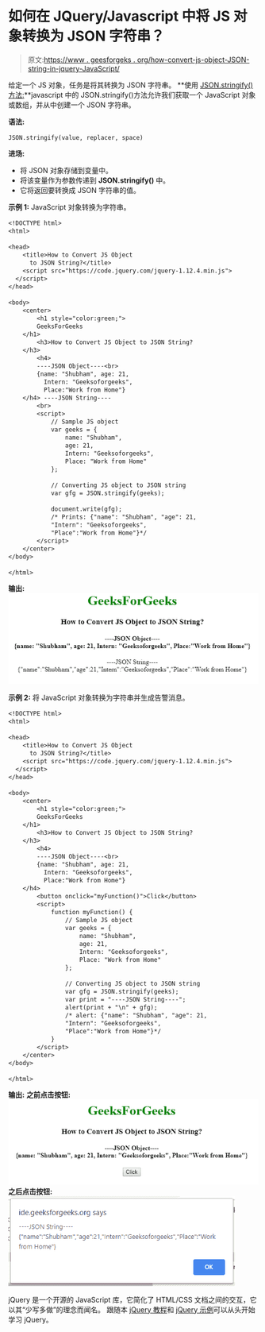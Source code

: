 # 如何在 JQuery/Javascript 中将 JS 对象转换为 JSON 字符串？

> 原文:[https://www . geesforgeks . org/how-convert-js-object-JSON-string-in-jquery-JavaScript/](https://www.geeksforgeeks.org/how-to-convert-js-object-to-json-string-in-jquery-javascript/)

给定一个 JS 对象，任务是将其转换为 JSON 字符串。
**使用 [JSON.stringify()方法:](https://www.geeksforgeeks.org/javascript-json-stringify-with-examples/)**javascript 中的 JSON.stringify()方法允许我们获取一个 JavaScript 对象或数组，并从中创建一个 JSON 字符串。

**语法:**

```
JSON.stringify(value, replacer, space)
```

**进场:**

*   将 JSON 对象存储到变量中。
*   将该变量作为参数传递到 **JSON.stringify()** 中。
*   它将返回要转换成 JSON 字符串的值。

**示例 1:** JavaScript 对象转换为字符串。

```
<!DOCTYPE html>
<html>

<head>
    <title>How to Convert JS Object
      to JSON String?</title>
    <script src="https://code.jquery.com/jquery-1.12.4.min.js">
  </script>
</head>

<body>
    <center>
        <h1 style="color:green;"> 
        GeeksForGeeks 
    </h1>
        <h3>How to Convert JS Object to JSON String?
    </h3>
        <h4>
        ----JSON Object----<br>
        {name: "Shubham", age: 21,
          Intern: "Geeksoforgeeks",
          Place:"Work from Home"}
    </h4> ----JSON String----
        <br>
        <script>
            // Sample JS object
            var geeks = {
                name: "Shubham",
                age: 21,
                Intern: "Geeksoforgeeks",
                Place: "Work from Home"
            };

            // Converting JS object to JSON string
            var gfg = JSON.stringify(geeks);

            document.write(gfg);
            /* Prints: {"name": "Shubham", "age": 21,
            "Intern": "Geeksoforgeeks",
            "Place":"Work from Home"}*/
        </script>
    </center>
</body>

</html>
```

**输出:**
![](img/478102e7910f8c16595cb869c2c7e608.png)

**示例 2:** 将 JavaScript 对象转换为字符串并生成告警消息。

```
<!DOCTYPE html>
<html>

<head>
    <title>How to Convert JS Object 
      to JSON String?</title>
    <script src="https://code.jquery.com/jquery-1.12.4.min.js">
  </script>
</head>

<body>
    <center>
        <h1 style="color:green;"> 
        GeeksForGeeks 
    </h1>
        <h3>How to Convert JS Object to JSON String?
    </h3>
        <h4>
        ----JSON Object----<br>
        {name: "Shubham", age: 21,
          Intern: "Geeksoforgeeks",
          Place:"Work from Home"}
    </h4>
        <button onclick="myFunction()">Click</button>
        <script>
            function myFunction() {
                // Sample JS object
                var geeks = {
                    name: "Shubham",
                    age: 21,
                    Intern: "Geeksoforgeeks",
                    Place: "Work from Home"
                };

                // Converting JS object to JSON string
                var gfg = JSON.stringify(geeks);
                var print = "----JSON String----";
                alert(print + "\n" + gfg);
                /* alert: {"name": "Shubham", "age": 21,
                "Intern": "Geeksoforgeeks",
                "Place":"Work from Home"}*/
            }
        </script>
    </center>
</body>

</html>
```

**输出:**
**之前点击按钮:**
![](img/bba755a1c3c5c99dd7655818fa5485d2.png)
**之后点击按钮:**
![](img/2b759986a46cb09243da2bcc3b7ef2df.png)

jQuery 是一个开源的 JavaScript 库，它简化了 HTML/CSS 文档之间的交互，它以其“少写多做”的理念而闻名。
跟随本 [jQuery 教程](https://www.geeksforgeeks.org/jquery-tutorials/)和 [jQuery 示例](https://www.geeksforgeeks.org/jquery-examples/)可以从头开始学习 jQuery。